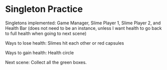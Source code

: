 # Singleton Practice

Singletons implemented: Game Manager, Slime Player 1, Slime Player 2, and Health Bar (does not need to be an instance, unless I want health to go back to full health when going to next scene)

Ways to lose health: Slimes hit each other or red capsules

Ways to gain health: Health circle

Next scene: Collect all the green boxes.
